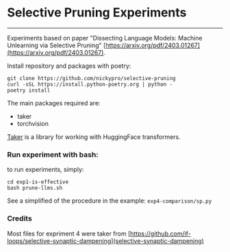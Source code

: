 # Selective Pruning Experiments
---
Experiments based on paper "Dissecting Language	Models: Machine Unlearning via Selective Pruning" [https://arxiv.org/pdf/2403.01267](https://arxiv.org/pdf/2403.01267).

Install repository and packages with poetry:
```
git clone https://github.com/nickypro/selective-pruning
curl -sSL https://install.python-poetry.org | python -
poetry install
```

The main packages required are:
- taker
- torchvision

[Taker](https://github.com/nickypro/taker) is a library for working with HuggingFace transformers.

### Run experiment with bash:
to run experiments, simply:
```
cd exp1-is-effective
bash prune-llms.sh
```

See a simplified of the procedure in the example:
`exp4-comparison/sp.py`

### Credits
Most files for expriment 4 were taker from [https://github.com/if-loops/selective-synaptic-dampening](selective-synaptic-dampening)

